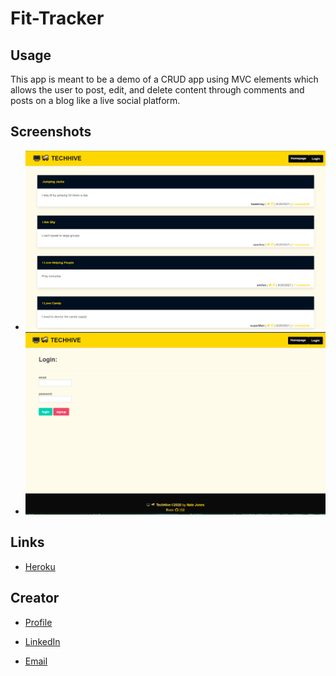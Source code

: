 # Fit-Tracker

## Usage

This app is meant to be a demo of a CRUD app using MVC elements which allows the user to post, edit, and delete content through comments and posts on a blog like a live social platform.

## Screenshots

- <img width="1125" alt="fitTracker" src="https://github.com/NateJonesIII/TechHive/blob/main/assets/HomePage.PNG?raw=true">

- <img width="1125" alt="fitTracker" src="https://github.com/NateJonesIII/TechHive/blob/main/assets/Login.PNG?raw=true">

## Links

- [Heroku](https://boiling-cove-44238.herokuapp.com/ "TechHive")

## Creator

- [Profile](https://github.com/NateJonesIII/ "Nathaniel Jones")

- [LinkedIn](https://www.linkedin.com/in/nathaniel-jones/)

- [Email](mailto:15nate.jones@gmail.com?subject=Hello "Hello Nate!")

